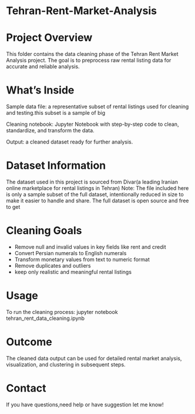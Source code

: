 ﻿# Tehran-Rent-Market-Analysis
# Project Overview
This folder contains the data cleaning phase of the Tehran Rent Market Analysis project. The goal is to preprocess raw rental listing data for accurate and reliable analysis.
# What’s Inside
Sample data file: a representative subset of rental listings used for cleaning and testing.this subset is a sample of big 

Cleaning notebook: Jupyter Notebook with step-by-step code to clean, standardize, and transform the data.

Output: a cleaned dataset ready for further analysis.
# Dataset Information
The dataset used in this project is sourced from Divar(a leading Iranian online marketplace for rental listings in Tehran)
Note:
The file included here is only a sample subset of the full dataset, intentionally reduced in size to make it easier to handle and share.
The full dataset is open source and free to get
# Cleaning Goals
- Remove null and invalid values in key fields like rent and credit
- Convert Persian numerals to English numerals
- Transform monetary values from text to numeric format
- Remove duplicates and outliers
- keep only realistic and meaningful rental listings
  
# Usage
To run the cleaning process:
  jupyter notebook tehran_rent_data_cleaning.ipynb
# Outcome
The cleaned data output can be used for detailed rental market analysis, visualization, and clustering in subsequent steps.
# Contact
If you have questions,need help or have suggestion let me know!

